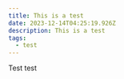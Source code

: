 ```yaml
---
title: This is a test
date: 2023-12-14T04:25:19.926Z
description: This is a test
tags:
  - test
---
```

Test test